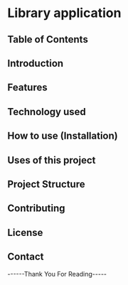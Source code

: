 # Library application

## Table of Contents

## Introduction

## Features

## Technology used

## How to use (Installation)

## Uses of this project

## Project Structure

## Contributing

## License

## Contact

------Thank You For Reading-----
